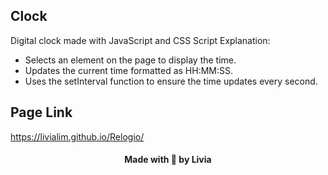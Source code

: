 ## Clock

Digital clock made with JavaScript and CSS
Script Explanation:

- Selects an element on the page to display the time.
- Updates the current time formatted as HH:MM:SS.
- Uses the setInterval function to ensure the time updates every second.

## Page Link 
https://livialim.github.io/Relogio/

<h4 align="center">
   Made with 💜 by Livia
</h4>
